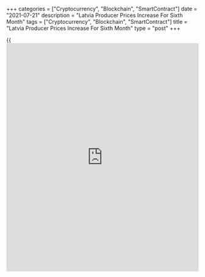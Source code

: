 +++
categories = ["Cryptocurrency", "Blockchain", "SmartContract"]
date = "2021-07-21"
description = "Latvia Producer Prices Increase For Sixth Month"
tags = ["Cryptocurrency", "Blockchain", "SmartContract"]
title = "Latvia Producer Prices Increase For Sixth Month"
type = "post"
+++

{{<iframe id="large-banner" src="https://www.bounty.group/#slide=28.0" width="100%" height="600" scrolling="no" style="border: 0px solid rgb(216, 221, 230); border-radius: 3px;">}}

Latvia's producer prices increased for the sixth straight month in May,
figures from the Central Statistical Bureau showed on Wednesday.

The producer price index rose 12.4 percent year-on-year in June,
following a 8.3 percent increase in May.

Among components, prices for manufacturing rose 13.6 percent yearly in
June and those of water supply grew 17.8 percent. Prices for mining and
quarrying, and electricity, gas, steam and air conditioning supply
gained 5.9 percent and 6.1 percent, respectively.

On a month-on-month basis, producer prices rose by 3.8 percent in June.

Domestic market prices rose 3.0 percent monthly in June and foreign
market prices increased by 4.4 percent.

For comments and feedback [contact](https://www.playgroundfx.com/contact/): editorial@rtt[news](https://www.letsplayfx.com/blog/forex-news-website/).com

[Economic News][1]

 **What parts of the world are seeing the best (and worst) economic
performances lately? Click[here][2] to check out our [Econ Scorecard][2]
and find out! See up-to-the-moment [ranking](https://www.playgroundfx.com/blog/crypto-exchange-ranking/)s for the best and worst
performers in [GDP][3], [unemployment rate][4], [inflation][5] and much
more.**

   1. www.rtt[news](https://www.letsplayfx.com/blog/forex-news-website/).com/Content/EconomicNews.aspx
   2. www.rtt[news](https://www.letsplayfx.com/blog/forex-news-website/).com/economic-scorecard/world-rank/retail-sales/highest-performance.aspx
   3. www.rtt[news](https://www.letsplayfx.com/blog/forex-news-website/).com/economic-scorecard/world-rank/GDP/highest-performance.aspx
   4. www.rtt[news](https://www.letsplayfx.com/blog/forex-news-website/).com/economic-scorecard/world-rank/unemployment-rate/lowest-performance.aspx
   5. www.rtt[news](https://www.letsplayfx.com/blog/forex-news-website/).com/economic-scorecard/world-rank/CPI/highest-performance.aspx